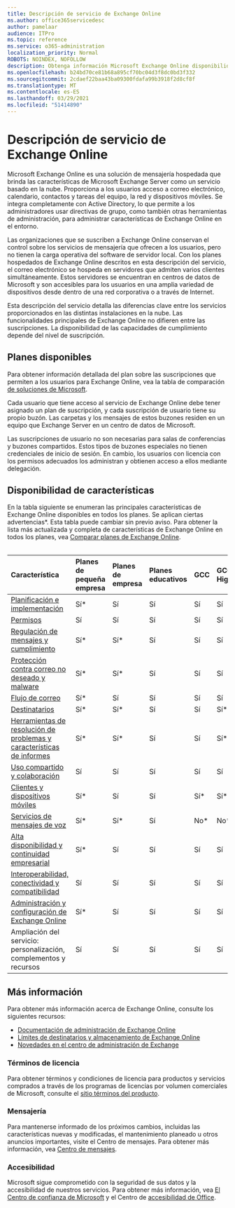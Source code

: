 ```yaml
---
title: Descripción de servicio de Exchange Online
ms.author: office365servicedesc
author: pamelaar
audience: ITPro
ms.topic: reference
ms.service: o365-administration
localization_priority: Normal
ROBOTS: NOINDEX, NOFOLLOW
description: Obtenga información Microsoft Exchange Online disponibilidad de características y servicios en los planes de Microsoft 365 y Office 365.
ms.openlocfilehash: b24bd70ce81b68a895cf70bc04d3f8dc0bd3f332
ms.sourcegitcommit: 2cdaef22baa43ba09300fdafa99b3918f2d8cf8f
ms.translationtype: MT
ms.contentlocale: es-ES
ms.lasthandoff: 03/29/2021
ms.locfileid: "51414890"
---
```

# <a name="exchange-online-service-description"></a>Descripción de servicio de Exchange Online

Microsoft Exchange Online es una solución de mensajería hospedada que brinda las características de Microsoft Exchange Server como un servicio basado en la nube. Proporciona a los usuarios acceso a correo electrónico, calendario, contactos y tareas del equipo, la red y dispositivos móviles. Se integra completamente con Active Directory, lo que permite a los administradores usar directivas de grupo, como también otras herramientas de administración, para administrar características de Exchange Online en el entorno.
  
Las organizaciones que se suscriben a Exchange Online conservan el control sobre los servicios de mensajería que ofrecen a los usuarios, pero no tienen la carga operativa del software de servidor local. Con los planes hospedados de Exchange Online descritos en esta descripción del servicio, el correo electrónico se hospeda en servidores que admiten varios clientes simultáneamente. Estos servidores se encuentran en centros de datos de Microsoft y son accesibles para los usuarios en una amplia variedad de dispositivos desde dentro de una red corporativa o a través de Internet.

Esta descripción del servicio detalla las diferencias clave entre los servicios proporcionados en las distintas instalaciones en la nube. Las funcionalidades principales de Exchange Online no difieren entre las suscripciones. La disponibilidad de las capacidades de cumplimiento depende del nivel de suscripción.
  
## <a name="available-plans"></a>Planes disponibles

Para obtener información detallada del plan sobre las suscripciones que permiten a los usuarios para Exchange Online, vea la tabla de comparación [de soluciones de Microsoft](https://go.microsoft.com/fwlink/?linkid=2139145).

Cada usuario que tiene acceso al servicio de Exchange Online debe tener asignado un plan de suscripción, y cada suscripción de usuario tiene su propio buzón. Las carpetas y los mensajes de estos buzones residen en un equipo que Exchange Server en un centro de datos de Microsoft.
  
Las suscripciones de usuario no son necesarias para salas de conferencias y buzones compartidos. Estos tipos de buzones especiales no tienen credenciales de inicio de sesión. En cambio, los usuarios con licencia con los permisos adecuados los administran y obtienen acceso a ellos mediante delegación.

## <a name="feature-availability"></a>Disponibilidad de características

En la tabla siguiente se enumeran las principales características de Exchange Online disponibles en todos los planes. Se aplican ciertas advertencias*. Esta tabla puede cambiar sin previo aviso. Para obtener la lista más actualizada y completa de características de Exchange Online en todos los planes, vea [Comparar planes de Exchange Online](https://www.microsoft.com/microsoft-365/exchange/compare-microsoft-exchange-online-plans).<br><br>
  
| Característica | Planes de pequeña empresa | Planes de empresa | Planes educativos | GCC | GCC-High | DOD | 
|:-----|:-----|:-----|:-----|:-----|:-----|:-----|
|[Planificación e implementación](planning-and-deployment.md)|Sí*|Sí|Sí|Sí|Sí|Sí|
|[Permisos](permissions.md)|Sí|Sí|Sí|Sí|Sí|Sí|
|[Regulación de mensajes y cumplimiento](message-policy-and-compliance.md)|Sí*|Sí*|Sí|Sí|Sí|Sí|
|[Protección contra correo no deseado y malware](anti-spam-and-anti-malware-protection.md)|Sí*|Sí*|Sí|Sí|Sí|Sí|
|[Flujo de correo](mail-flow.md)|Sí*|Sí|Sí|Sí|Sí|Sí|
|[Destinatarios](recipients.md)|Sí*|Sí*|Sí|Sí|Sí*|Sí*|
|[Herramientas de resolución de problemas y características de informes](reporting-features-and-troubleshooting-tools.md)|Sí*|Sí*|Sí|Sí|Sí*|Sí*|
|[Uso compartido y colaboración](sharing-and-collaboration.md)|Sí|Sí|Sí|Sí|Sí|Sí|
|[Clientes y dispositivos móviles](clients-and-mobile-devices.md)|Sí*|Sí|Sí|Sí*|Sí*|Sí*|
|[Servicios de mensajes de voz](voice-message-services.md)|Sí*|Sí*|Sí|No*|No*|No*|
|[Alta disponibilidad y continuidad empresarial](high-availability-and-business-continuity.md)|Sí*|Sí|Sí|Sí|Sí|Sí|
|[Interoperabilidad, conectividad y compatibilidad](interoperability-connectivity-and-compatibility.md)|Sí|Sí|Sí|Sí|Sí|Sí|
|[Administración y configuración de Exchange Online](exchange-online-setup-and-administration.md)|Sí*|Sí|Sí|Sí|Sí|Sí*|
|Ampliación del servicio: personalización, complementos y recursos|Sí|Sí|Sí|Sí|Sí|Sí|

## <a name="learn-more"></a>Más información

Para obtener más información acerca de Exchange Online, consulte los siguientes recursos:

- [Documentación de administración de Exchange Online](/exchange/exchange-online)
- [Límites de destinatarios y almacenamiento de Exchange Online](exchange-online-limits.md)
- [Novedades en el centro de administración de Exchange](/exchange/whats-new)

### <a name="licensing-terms"></a>Términos de licencia

Para obtener términos y condiciones de licencia para productos y servicios comprados a través de los programas de licencias por volumen comerciales de Microsoft, consulte el [sitio términos del producto](https://www.microsoft.com/licensing/terms/). 

### <a name="messaging"></a>Mensajería 

Para mantenerse informado de los próximos cambios, incluidas las características nuevas y modificadas, el mantenimiento planeado u otros anuncios importantes, visite el Centro de mensajes. Para obtener más información, vea [Centro de mensajes](/microsoft-365/admin/manage/message-center).

### <a name="accessibility"></a>Accesibilidad

Microsoft sigue comprometido con la seguridad de sus datos y la accesibilidad de nuestros servicios. Para obtener más información, vea [El Centro de confianza de Microsoft](https://www.microsoft.com/trust-center) y el Centro de [accesibilidad de Office](https://support.office.com/article/ecab0fcf-d143-4fe8-a2ff-6cd596bddc6d).
